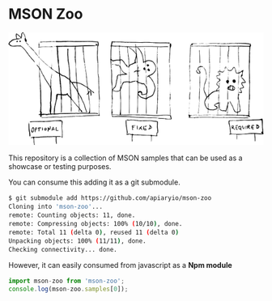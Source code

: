 # MSON Zoo

![Alt text](/media/zoo.png)

This repository is a collection of MSON samples that can be used as a showcase or testing purposes.

You can consume this adding it as a git submodule.

```bash
$ git submodule add https://github.com/apiaryio/mson-zoo
Cloning into 'mson-zoo'...
remote: Counting objects: 11, done.
remote: Compressing objects: 100% (10/10), done.
remote: Total 11 (delta 0), reused 11 (delta 0)
Unpacking objects: 100% (11/11), done.
Checking connectivity... done.
```

However, it can easily consumed from javascript as a **Npm module**

```javascript
import mson-zoo from 'mson-zoo';
console.log(mson-zoo.samples[0]);
```